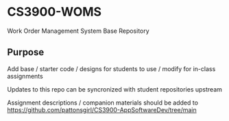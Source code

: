 # CS3900-WOMS
Work Order Management System Base Repository

## Purpose
Add base / starter code / designs for students to use / modify for in-class assignments

Updates to this repo can be syncronized with student repositories upstream

Assignment descriptions / companion materials should be added to https://github.com/pattonsgirl/CS3900-AppSoftwareDev/tree/main
